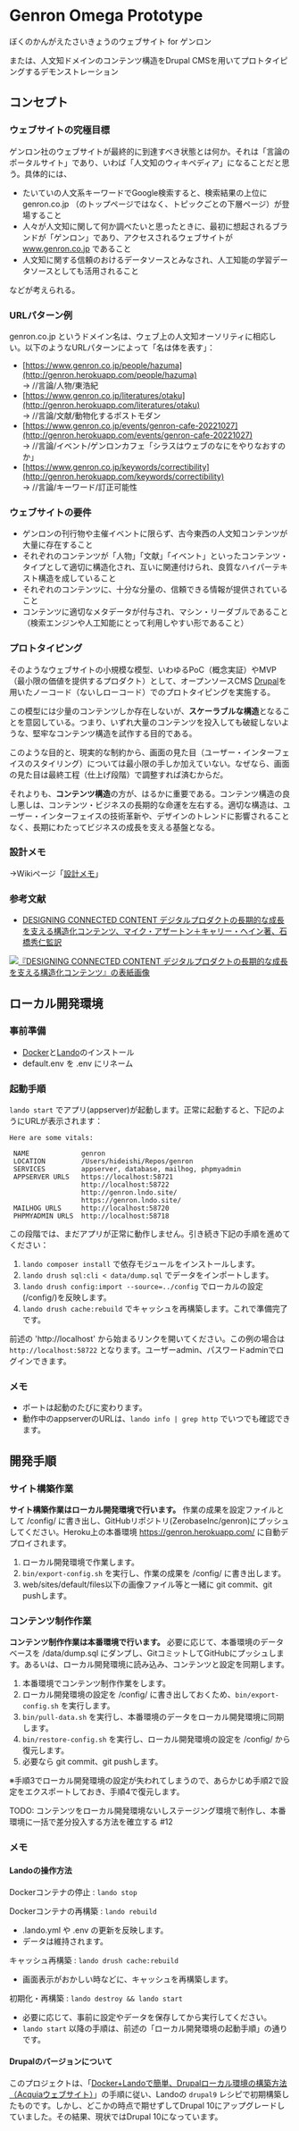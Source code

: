 # Genron Omega Prototype

ぼくのかんがえたさいきょうのウェブサイト for ゲンロン

または、人文知ドメインのコンテンツ構造をDrupal CMSを用いてプロトタイピングするデモンストレーション

## コンセプト

### ウェブサイトの究極目標

ゲンロン社のウェブサイトが最終的に到達すべき状態とは何か。それは「言論のポータルサイト」であり、いわば「人文知のウィキペディア」になることだと思う。具体的には、

- たいていの人文系キーワードでGoogle検索すると、検索結果の上位に genron.co.jp （のトップページではなく、トピックごとの下層ページ）が登場すること
- 人々が人文知に関して何か調べたいと思ったときに、最初に想起されるブランドが「ゲンロン」であり、アクセスされるウェブサイトが www.genron.co.jp であること
- 人文知に関する信頼のおけるデータソースとみなされ、人工知能の学習データソースとしても活用されること

などが考えられる。


### URLパターン例

genron.co.jp というドメイン名は、ウェブ上の人文知オーソリティに相応しい。以下のようなURLパターンによって「名は体を表す」：

- [https://www.genron.co.jp/people/hazuma](http://genron.herokuapp.com/people/hazuma)  
  → //言論/人物/東浩紀
- [https://www.genron.co.jp/literatures/otaku](http://genron.herokuapp.com/literatures/otaku)  
  → //言論/文献/動物化するポストモダン
- [https://www.genron.co.jp/events/genron-cafe-20221027](http://genron.herokuapp.com/events/genron-cafe-20221027)  
  → //言論/イベント/ゲンロンカフェ「シラスはウェブのなにをやりなおすのか」
- [https://www.genron.co.jp/keywords/correctibility](http://genron.herokuapp.com/keywords/correctibility)  
  → //言論/キーワード/訂正可能性


### ウェブサイトの要件

- ゲンロンの刊行物や主催イベントに限らず、古今東西の人文知コンテンツが大量に存在すること
- それぞれのコンテンツが「人物」「文献」「イベント」といったコンテンツ・タイプとして適切に構造化され、互いに関連付けられ、良質なハイパーテキスト構造を成していること
- それぞれのコンテンツに、十分な分量の、信頼できる情報が提供されていること
- コンテンツに適切なメタデータが付与され、マシン・リーダブルであること（検索エンジンや人工知能にとって利用しやすい形であること）

### プロトタイピング

そのようなウェブサイトの小規模な模型、いわゆるPoC（概念実証）やMVP（最小限の価値を提供するプロダクト）として、オープンソースCMS [Drupal](https://www.drupal.org/)を用いたノーコード（ないしローコード）でのプロトタイピングを実施する。

この模型には少量のコンテンツしか存在しないが、**スケーラブルな構造**となることを意図している。つまり、いずれ大量のコンテンツを投入しても破綻しないような、堅牢なコンテンツ構造を試作する目的である。

このような目的と、現実的な制約から、画面の見た目（ユーザー・インターフェイスのスタイリング）については最小限の手しか加えていない。なぜなら、画面の見た目は最終工程（仕上げ段階）で調整すれば済むからだ。

それよりも、**コンテンツ構造**の方が、はるかに重要である。コンテンツ構造の良し悪しは、コンテンツ・ビジネスの長期的な命運を左右する。適切な構造は、ユーザー・インターフェイスの技術革新や、デザインのトレンドに影響されることなく、長期にわたってビジネスの成長を支える基盤となる。

### 設計メモ

→Wikiページ「[設計メモ](https://github.com/ZerobaseInc/genron/wiki/%E8%A8%AD%E8%A8%88%E3%83%A1%E3%83%A2)」

### 参考文献

- [DESIGNING CONNECTED CONTENT デジタルプロダクトの長期的な成長を支える構造化コンテンツ、マイク・アザートン＋キャリー・ヘイン著、石橋秀仁監訳](https://www.amazon.co.jp/dp/4862465196/)

[
  ![『DESIGNING CONNECTED CONTENT デジタルプロダクトの長期的な成長を支える構造化コンテンツ』の表紙画像](9784862465191.jpg)
](https://www.amazon.co.jp/dp/4862465196/)


## ローカル開発環境

### 事前準備

- [Docker](https://www.docker.com/)と[Lando](https://lando.dev/)のインストール
- default.env を .env にリネーム

### 起動手順

`lando start` でアプリ(appserver)が起動します。正常に起動すると、下記のようにURLが表示されます：

```
Here are some vitals:

 NAME             genron                                   
 LOCATION         /Users/hideishi/Repos/genron             
 SERVICES         appserver, database, mailhog, phpmyadmin 
 APPSERVER URLS   https://localhost:58721                  
                  http://localhost:58722                   
                  http://genron.lndo.site/                 
                  https://genron.lndo.site/                
 MAILHOG URLS     http://localhost:58720                   
 PHPMYADMIN URLS  http://localhost:58718                  
 ```

この段階では、まだアプリが正常に動作しません。引き続き下記の手順を進めてください：

1. `lando composer install` で依存モジュールをインストールします。
2. `lando drush sql:cli < data/dump.sql` でデータをインポートします。
3. `lando drush config:import --source=../config` でローカルの設定(/config/)を反映します。
4. `lando drush cache:rebuild` でキャッシュを再構築します。これで準備完了です。

前述の 'http://localhost' から始まるリンクを開いてください。この例の場合は `http://localhost:58722` となります。ユーザーadmin、パスワードadminでログインできます。

### メモ

- ポートは起動のたびに変わります。
- 動作中のappserverのURLは、`lando info | grep http` でいつでも確認できます。


## 開発手順

### サイト構築作業

**サイト構築作業はローカル開発環境で行います。** 作業の成果を設定ファイルとして /config/ に書き出し、GitHubリポジトリ(ZerobaseInc/genron)にプッシュしてください。Heroku上の本番環境 <https://genron.herokuapp.com/> に自動デプロイされます。

1. ローカル開発環境で作業します。
2. `bin/export-config.sh` を実行し、作業の成果を /config/ に書き出します。
3. web/sites/default/files以下の画像ファイル等と一緒に git commit、git pushします。


### コンテンツ制作作業

**コンテンツ制作作業は本番環境で行います。** 必要に応じて、本番環境のデータベースを /data/dump.sql にダンプし、GitコミットしてGitHubにプッシュします。あるいは、ローカル開発環境に読み込み、コンテンツと設定を同期します。

1. 本番環境でコンテンツ制作作業をします。
2. ローカル開発環境の設定を /config/ に書き出しておくため、`bin/export-config.sh` を実行します。
3. `bin/pull-data.sh` を実行し、本番環境のデータをローカル開発環境に同期します。
4. `bin/restore-config.sh` を実行し、ローカル開発環境の設定を /config/ から復元します。
5. 必要なら git commit、git pushします。

※手順3でローカル開発環境の設定が失われてしまうので、あらかじめ手順2で設定をエクスポートしておき、手順4で復元します。

TODO: コンテンツをローカル開発環境ないしステージング環境で制作し、本番環境に一括で差分投入する方法を確立する #12


### メモ

#### Landoの操作方法

Dockerコンテナの停止
: `lando stop`

Dockerコンテナの再構築
: `lando rebuild`
  - .lando.yml や .env の更新を反映します。
  - データは維持されます。

キャッシュ再構築
: `lando drush cache:rebuild`
  - 画面表示がおかしい時などに、キャッシュを再構築します。

初期化・再構築
: `lando destroy && lando start`
  - 必要に応じて、事前に設定やデータを保存してから実行してください。
  - `lando start` 以降の手順は、前述の「ローカル開発環境の起動手順」の通りです。


#### Drupalのバージョンについて

このプロジェクトは、「[Docker+Landoで簡単、Drupalローカル環境の構築方法（Acquiaウェブサイト）](https://www.acquia.com/jp/blog/how-to-use-lando-for-building-drupal-local-environment)」の手順に従い、Landoの `drupal9` レシピで初期構築したものです。しかし、どこかの時点で期せずしてDrupal 10にアップグレードしていました。その結果、現状ではDrupal 10になっています。
